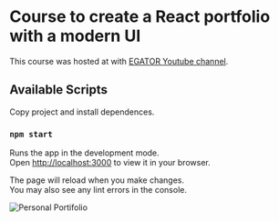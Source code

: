 # Course to create a React portfolio with a modern UI

This course was hosted at with [EGATOR Youtube channel](https://www.youtube.com/watch?v=G-Cr00UYokU&ab_channel=EGATOR).

## Available Scripts

Copy project and install dependences.

### `npm start`

Runs the app in the development mode.\
Open [http://localhost:3000](http://localhost:3000) to view it in your browser.

The page will reload when you make changes.\
You may also see any lint errors in the console.

![Personal Portifolio](https://user-images.githubusercontent.com/68878437/167522722-1cf21787-9ee4-4222-a018-4bdf0d33ecd7.png)
